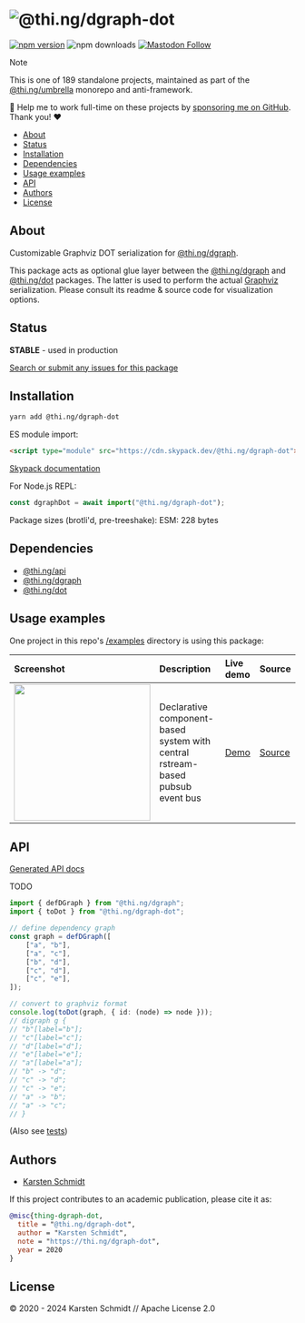 <!-- This file is generated - DO NOT EDIT! -->
<!-- Please see: https://github.com/thi-ng/umbrella/blob/develop/CONTRIBUTING.md#changes-to-readme-files -->

# ![@thi.ng/dgraph-dot](https://media.thi.ng/umbrella/banners-20230807/thing-dgraph-dot.svg?f014a3fb)

[![npm version](https://img.shields.io/npm/v/@thi.ng/dgraph-dot.svg)](https://www.npmjs.com/package/@thi.ng/dgraph-dot)
![npm downloads](https://img.shields.io/npm/dm/@thi.ng/dgraph-dot.svg)
[![Mastodon Follow](https://img.shields.io/mastodon/follow/109331703950160316?domain=https%3A%2F%2Fmastodon.thi.ng&style=social)](https://mastodon.thi.ng/@toxi)

> [!NOTE]
> This is one of 189 standalone projects, maintained as part
> of the [@thi.ng/umbrella](https://github.com/thi-ng/umbrella/) monorepo
> and anti-framework.
>
> 🚀 Help me to work full-time on these projects by [sponsoring me on
> GitHub](https://github.com/sponsors/postspectacular). Thank you! ❤️

- [About](#about)
- [Status](#status)
- [Installation](#installation)
- [Dependencies](#dependencies)
- [Usage examples](#usage-examples)
- [API](#api)
- [Authors](#authors)
- [License](#license)

## About

Customizable Graphviz DOT serialization for [@thi.ng/dgraph](https://github.com/thi-ng/umbrella/tree/develop/packages/dgraph).

This package acts as optional glue layer between the
[@thi.ng/dgraph](https://github.com/thi-ng/umbrella/tree/develop/packages/dgraph)
and
[@thi.ng/dot](https://github.com/thi-ng/umbrella/tree/develop/packages/dot)
packages. The latter is used to perform the actual
[Graphviz](https://graphviz.org) serialization. Please consult its
readme & source code for visualization options.

## Status

**STABLE** - used in production

[Search or submit any issues for this package](https://github.com/thi-ng/umbrella/issues?q=%5Bdgraph-dot%5D+in%3Atitle)

## Installation

```bash
yarn add @thi.ng/dgraph-dot
```

ES module import:

```html
<script type="module" src="https://cdn.skypack.dev/@thi.ng/dgraph-dot"></script>
```

[Skypack documentation](https://docs.skypack.dev/)

For Node.js REPL:

```js
const dgraphDot = await import("@thi.ng/dgraph-dot");
```

Package sizes (brotli'd, pre-treeshake): ESM: 228 bytes

## Dependencies

- [@thi.ng/api](https://github.com/thi-ng/umbrella/tree/develop/packages/api)
- [@thi.ng/dgraph](https://github.com/thi-ng/umbrella/tree/develop/packages/dgraph)
- [@thi.ng/dot](https://github.com/thi-ng/umbrella/tree/develop/packages/dot)

## Usage examples

One project in this repo's
[/examples](https://github.com/thi-ng/umbrella/tree/develop/examples)
directory is using this package:

| Screenshot                                                                                                                | Description                                                                    | Live demo                                                | Source                                                                                |
|:--------------------------------------------------------------------------------------------------------------------------|:-------------------------------------------------------------------------------|:---------------------------------------------------------|:--------------------------------------------------------------------------------------|
| <img src="https://raw.githubusercontent.com/thi-ng/umbrella/develop/assets/examples/rstream-system-bus.png" width="240"/> | Declarative component-based system with central rstream-based pubsub event bus | [Demo](https://demo.thi.ng/umbrella/rstream-system-bus/) | [Source](https://github.com/thi-ng/umbrella/tree/develop/examples/rstream-system-bus) |

## API

[Generated API docs](https://docs.thi.ng/umbrella/dgraph-dot/)

TODO

```ts
import { defDGraph } from "@thi.ng/dgraph";
import { toDot } from "@thi.ng/dgraph-dot";

// define dependency graph
const graph = defDGraph([
    ["a", "b"],
    ["a", "c"],
    ["b", "d"],
    ["c", "d"],
    ["c", "e"],
]);

// convert to graphviz format
console.log(toDot(graph, { id: (node) => node }));
// digraph g {
// "b"[label="b"];
// "c"[label="c"];
// "d"[label="d"];
// "e"[label="e"];
// "a"[label="a"];
// "b" -> "d";
// "c" -> "d";
// "c" -> "e";
// "a" -> "b";
// "a" -> "c";
// }
```

(Also see
[tests](https://github.com/thi-ng/umbrella/blob/develop/packages/dgraph-dot/test/index.ts))

## Authors

- [Karsten Schmidt](https://thi.ng)

If this project contributes to an academic publication, please cite it as:

```bibtex
@misc{thing-dgraph-dot,
  title = "@thi.ng/dgraph-dot",
  author = "Karsten Schmidt",
  note = "https://thi.ng/dgraph-dot",
  year = 2020
}
```

## License

&copy; 2020 - 2024 Karsten Schmidt // Apache License 2.0

